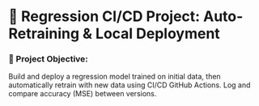 # 🚀 Regression CI/CD Project: Auto-Retraining & Local Deployment

### 📌 Project Objective:
Build and deploy a regression model trained on initial data, then automatically retrain with new data using CI/CD GitHub Actions. Log and compare accuracy (MSE) between versions.
